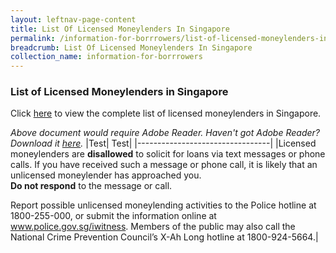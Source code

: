 ```yaml
---
layout: leftnav-page-content
title: List Of Licensed Moneylenders In Singapore
permalink: /information-for-borrrowers/list-of-licensed-moneylenders-in-singapore/
breadcrumb: List Of Licensed Moneylenders In Singapore
collection_name: information-for-borrrowers
---
```


### List of Licensed Moneylenders in Singapore


Click [here](https://www.mlaw.gov.sg/content/dam/minlaw/rom/Moneylenders/List%20of%20Moneylenders.pdf) to view the complete list of licensed moneylenders in Singapore.

 
*Above document would require Adobe Reader. Haven't got Adobe Reader? Download it [here](http://get.adobe.com/reader/otherversions/).*
|Test|                        Test|
|---------------------------------|
|Licensed moneylenders are **disallowed** to solicit for loans via text messages or phone calls. If you have received such a message or phone call, it is likely that an unlicensed moneylender has approached you. <br> **Do not respond** to the message or call. <br>

Report possible unlicensed moneylending activities to the Police hotline at 1800-255-000, or submit the information online at www.police.gov.sg/iwitness. Members of the public may also call the National Crime Prevention Council’s X-Ah Long hotline at 1800-924-5664.|


 

